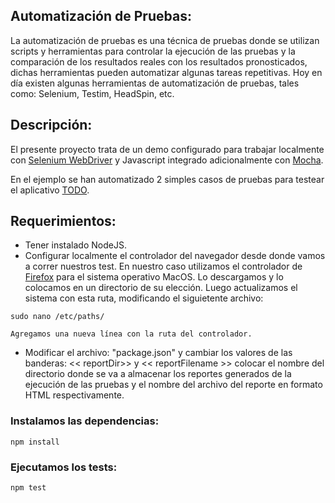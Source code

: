 ## Automatización de Pruebas:
La automatización de pruebas es una técnica de pruebas donde se utilizan scripts y herramientas para controlar la ejecución de las pruebas y la comparación de los resultados reales con los resultados pronosticados, dichas herramientas pueden automatizar algunas tareas repetitivas. Hoy en día existen algunas herramientas de automatización de pruebas, tales como: Selenium, Testim, HeadSpin, etc.

## Descripción:

El presente proyecto trata de un demo configurado para trabajar localmente con [Selenium WebDriver](https://www.npmjs.com/package/selenium-webdriver) y Javascript integrado adicionalmente con [Mocha](https://mochajs.org/).

En el ejemplo se han automatizado 2 simples casos de pruebas para testear el aplicativo [TODO](https://lambdatest.github.io/sample-todo-app/).


## Requerimientos:
- Tener instalado NodeJS.
- Configurar localmente el controlador del navegador desde donde vamos a correr nuestros test. En nuestro caso utilizamos el controlador de [Firefox](https://github.com/mozilla/geckodriver/releases/) para el sistema operativo MacOS. Lo descargamos y lo colocamos en un directorio de su elección. Luego actualizamos el sistema con esta ruta, modificando el siguietente archivo:

```
sudo nano /etc/paths/

Agregamos una nueva línea con la ruta del controlador.
```

- Modificar el archivo: "package.json" y cambiar los valores de las banderas: << reportDir>> y << reportFilename >> colocar el nombre del directorio donde se va a almacenar los reportes generados de la ejecución de las pruebas y el nombre del archivo del reporte en formato HTML respectivamente.


### Instalamos las dependencias:
```
npm install
```

### Ejecutamos los tests:
```
npm test
```
